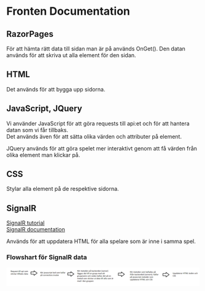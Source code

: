 # Fronten Documentation

## RazorPages
För att hämta rätt data till sidan man är på används OnGet(). Den datan används för att skriva ut alla element för den sidan.

## HTML
Det används för att bygga upp sidorna.

## JavaScript, JQuery
Vi använder JavaScript för att göra requests till api:et och för att hantera datan som vi får tillbaks.  
Det används även för att sätta olika värden och attributer på element.

JQuery används för att göra spelet mer interaktivt genom att få värden från olika element man klickar på.

## CSS
Stylar alla element på de respektive sidorna.

## SignalR
[SignalR tutorial](https://docs.microsoft.com/sv-se/aspnet/core/tutorials/signalr?tabs=visual-studio&view=aspnetcore-5.0)  
[SignalR documentation](https://docs.microsoft.com/en-us/aspnet/signalr/)

Används för att uppdatera HTML för alla spelare som är inne i samma spel.


### Flowshart för SignalR data
![SignlaR flowshart](SignalR_Data_Flow_Shart.png)
